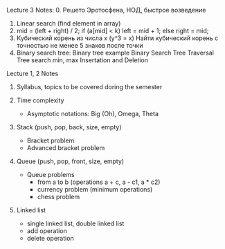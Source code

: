Lecture 3 Notes:
0. Решето Эротосфена, НОД, быстрое возведение
1. Linear search (find element in array)
2. mid = (left + right) / 2; if (a[mid] < k) left = mid + 1; else right = mid;
3. Кубический корень из числа x (y^3 = x) Найти кубический корень с точностью не менее 5 знаков после точки
4. Binary search tree: 
Binary tree example 
Binary Search Tree Traversal 
Tree search min, max 
Insertation and Deletion

Lecture 1, 2 Notes
1. Syllabus, topics to be covered doring the semester

2. Time complexity
    * Asymptotic notations: 
        Big (Oh), Omega, Theta
3. Stack (push, pop, back, size, empty)
    * Bracket problem
    * Advanced bracket problem
4. Queue (push, pop, front, size, empty)
    * Queue problems 
        - from a to b (operations a + c, a - c1, a * c2)
        - currency problem (minimum operations)
        - chess problem

5. Linked list
    * single linked list, double linked list
    * add operation
    * delete operation




